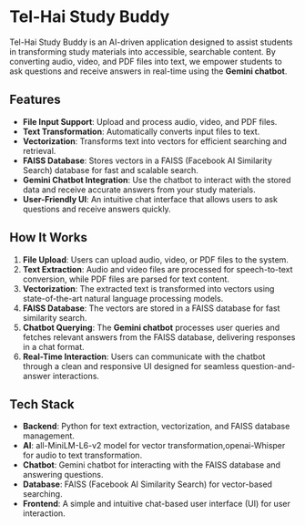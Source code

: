 # Tel-Hai Study Buddy

Tel-Hai Study Buddy is an AI-driven application designed to assist students in transforming study materials into accessible, searchable content. By converting audio, video, and PDF files into text, we empower students to ask questions and receive answers in real-time using the **Gemini chatbot**.

## Features

- **File Input Support**: Upload and process audio, video, and PDF files.
- **Text Transformation**: Automatically converts input files to text.
- **Vectorization**: Transforms text into vectors for efficient searching and retrieval.
- **FAISS Database**: Stores vectors in a FAISS (Facebook AI Similarity Search) database for fast and scalable search.
- **Gemini Chatbot Integration**: Use the chatbot to interact with the stored data and receive accurate answers from your study materials.
- **User-Friendly UI**: An intuitive chat interface that allows users to ask questions and receive answers quickly.

## How It Works

1. **File Upload**: Users can upload audio, video, or PDF files to the system.
2. **Text Extraction**: Audio and video files are processed for speech-to-text conversion, while PDF files are parsed for text content.
3. **Vectorization**: The extracted text is transformed into vectors using state-of-the-art natural language processing models.
4. **FAISS Database**: The vectors are stored in a FAISS database for fast similarity search.
5. **Chatbot Querying**: The **Gemini chatbot** processes user queries and fetches relevant answers from the FAISS database, delivering responses in a chat format.
6. **Real-Time Interaction**: Users can communicate with the chatbot through a clean and responsive UI designed for seamless question-and-answer interactions.

## Tech Stack

- **Backend**: Python for text extraction, vectorization, and FAISS database management.
- **AI**: all-MiniLM-L6-v2 model for vector transformation,openai-Whisper for audio to text transformation.
- **Chatbot**: Gemini chatbot for interacting with the FAISS database and answering questions.
- **Database**: FAISS (Facebook AI Similarity Search) for vector-based searching.
- **Frontend**: A simple and intuitive chat-based user interface (UI) for user interaction.

